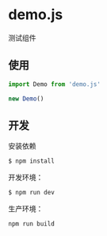 # demo.js
测试组件

## 使用

```javascript
import Demo from 'demo.js'

new Demo()
```

## 开发

安装依赖
```sh
$ npm install
```

开发环境：
```sh
$ npm run dev
```

生产环境：
```sh
npm run build
```